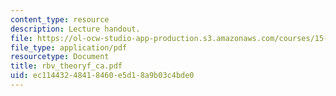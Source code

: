 ```yaml
---
content_type: resource
description: Lecture handout.
file: https://ol-ocw-studio-app-production.s3.amazonaws.com/courses/15-902-strategic-management-i-fall-2006/ec11443248418460e5d18a9b03c4bde0_rbv_theoryf_ca.pdf
file_type: application/pdf
resourcetype: Document
title: rbv_theoryf_ca.pdf
uid: ec114432-4841-8460-e5d1-8a9b03c4bde0
---
```

